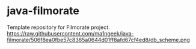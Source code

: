# java-filmorate
Template repository for Filmorate project.
https://raw.githubusercontent.com/ma1ngeek/java-filmorate/506f8ea0fbe57c8365a0644d01ff8afd67cf4ed8/db_scheme.png
